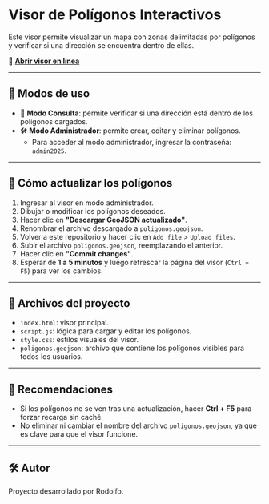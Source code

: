
# Visor de Polígonos Interactivos

Este visor permite visualizar un mapa con zonas delimitadas por polígonos y verificar si una dirección se encuentra dentro de ellas.

🔗 **[Abrir visor en línea](https://rodox2886.github.io/visor-mapa)**

---

## 🧭 Modos de uso

- 👀 **Modo Consulta**: permite verificar si una dirección está dentro de los polígonos cargados.
- 🛠️ **Modo Administrador**: permite crear, editar y eliminar polígonos.
  - Para acceder al modo administrador, ingresar la contraseña: `admin2025`.

---

## 🔄 Cómo actualizar los polígonos

1. Ingresar al visor en modo administrador.
2. Dibujar o modificar los polígonos deseados.
3. Hacer clic en **"Descargar GeoJSON actualizado"**.
4. Renombrar el archivo descargado a `poligonos.geojson`.
5. Volver a este repositorio y hacer clic en `Add file` > `Upload files`.
6. Subir el archivo `poligonos.geojson`, reemplazando el anterior.
7. Hacer clic en **"Commit changes"**.
8. Esperar de **1 a 5 minutos** y luego refrescar la página del visor (`Ctrl + F5`) para ver los cambios.

---

## 📁 Archivos del proyecto

- `index.html`: visor principal.
- `script.js`: lógica para cargar y editar los polígonos.
- `style.css`: estilos visuales del visor.
- `poligonos.geojson`: archivo que contiene los polígonos visibles para todos los usuarios.

---

## 🧠 Recomendaciones

- Si los polígonos no se ven tras una actualización, hacer **Ctrl + F5** para forzar recarga sin caché.
- No eliminar ni cambiar el nombre del archivo `poligonos.geojson`, ya que es clave para que el visor funcione.

---

## 🛠 Autor

Proyecto desarrollado por Rodolfo.
